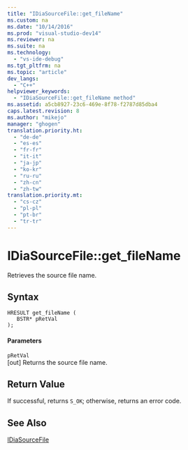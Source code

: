 ```yaml
---
title: "IDiaSourceFile::get_fileName"
ms.custom: na
ms.date: "10/14/2016"
ms.prod: "visual-studio-dev14"
ms.reviewer: na
ms.suite: na
ms.technology: 
  - "vs-ide-debug"
ms.tgt_pltfrm: na
ms.topic: "article"
dev_langs: 
  - "C++"
helpviewer_keywords: 
  - "IDiaSourceFile::get_fileName method"
ms.assetid: a5cb8927-23c6-469e-8f78-f2787d85dba4
caps.latest.revision: 8
ms.author: "mikejo"
manager: "ghogen"
translation.priority.ht: 
  - "de-de"
  - "es-es"
  - "fr-fr"
  - "it-it"
  - "ja-jp"
  - "ko-kr"
  - "ru-ru"
  - "zh-cn"
  - "zh-tw"
translation.priority.mt: 
  - "cs-cz"
  - "pl-pl"
  - "pt-br"
  - "tr-tr"
---
```

# IDiaSourceFile::get_fileName
Retrieves the source file name.  
  
## Syntax  
  
```cpp#  
HRESULT get_fileName (   
   BSTR* pRetVal  
);  
```  
  
#### Parameters  
 `pRetVal`  
 [out] Returns the source file name.  
  
## Return Value  
 If successful, returns `S_OK`; otherwise, returns an error code.  
  
## See Also  
 [IDiaSourceFile](../debugger/idiasourcefile.md)